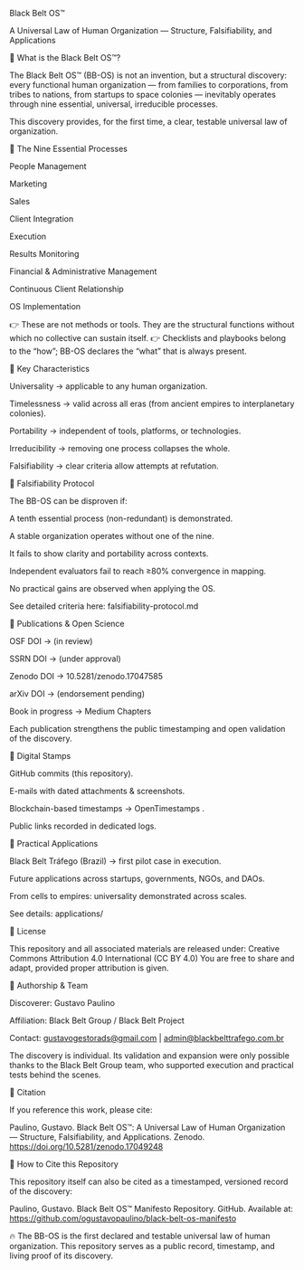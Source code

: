 Black Belt OS™

A Universal Law of Human Organization — Structure, Falsifiability, and Applications

🔹 What is the Black Belt OS™?

The Black Belt OS™ (BB-OS) is not an invention, but a structural discovery:
every functional human organization — from families to corporations, from tribes to nations, from startups to space colonies — inevitably operates through nine essential, universal, irreducible processes.

This discovery provides, for the first time, a clear, testable universal law of organization.

🔹 The Nine Essential Processes

People Management

Marketing

Sales

Client Integration

Execution

Results Monitoring

Financial & Administrative Management

Continuous Client Relationship

OS Implementation

👉 These are not methods or tools. They are the structural functions without which no collective can sustain itself.
👉 Checklists and playbooks belong to the “how”; BB-OS declares the “what” that is always present.

🔹 Key Characteristics

Universality → applicable to any human organization.

Timelessness → valid across all eras (from ancient empires to interplanetary colonies).

Portability → independent of tools, platforms, or technologies.

Irreducibility → removing one process collapses the whole.

Falsifiability → clear criteria allow attempts at refutation.

🔹 Falsifiability Protocol

The BB-OS can be disproven if:

A tenth essential process (non-redundant) is demonstrated.

A stable organization operates without one of the nine.

It fails to show clarity and portability across contexts.

Independent evaluators fail to reach ≥80% convergence in mapping.

No practical gains are observed when applying the OS.

See detailed criteria here: falsifiability-protocol.md

🔹 Publications & Open Science

OSF DOI → (in review)

SSRN DOI → (under approval)

Zenodo DOI → 10.5281/zenodo.17047585

arXiv DOI → (endorsement pending)

Book in progress → Medium Chapters

Each publication strengthens the public timestamping and open validation of the discovery.

🔹 Digital Stamps

GitHub commits (this repository).

E-mails with dated attachments & screenshots.

Blockchain-based timestamps → OpenTimestamps
.

Public links recorded in dedicated logs.

🔹 Practical Applications

Black Belt Tráfego (Brazil) → first pilot case in execution.

Future applications across startups, governments, NGOs, and DAOs.

From cells to empires: universality demonstrated across scales.

See details: applications/

🔹 License

This repository and all associated materials are released under:
Creative Commons Attribution 4.0 International (CC BY 4.0)
You are free to share and adapt, provided proper attribution is given.

🔹 Authorship & Team

Discoverer: Gustavo Paulino

Affiliation: Black Belt Group / Black Belt Project

Contact: gustavogestorads@gmail.com
 | admin@blackbelttrafego.com.br

The discovery is individual.
Its validation and expansion were only possible thanks to the Black Belt Group team, who supported execution and practical tests behind the scenes.

🔹 Citation

If you reference this work, please cite:

Paulino, Gustavo. Black Belt OS™: A Universal Law of Human Organization — Structure, Falsifiability, and Applications. Zenodo. https://doi.org/10.5281/zenodo.17049248

🔹 How to Cite this Repository

This repository itself can also be cited as a timestamped, versioned record of the discovery:

Paulino, Gustavo. Black Belt OS™ Manifesto Repository. GitHub. Available at: https://github.com/ogustavopaulino/black-belt-os-manifesto


🔥 The BB-OS is the first declared and testable universal law of human organization.
This repository serves as a public record, timestamp, and living proof of its discovery.
